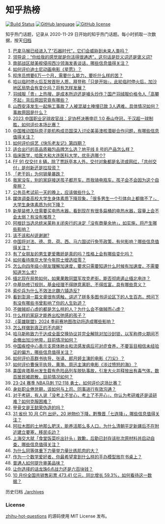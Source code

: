 # 知乎热榜
[![Build Status](https://github.com/ToWeLong/zhihu-hot-questions/workflows/CI/badge.svg)](https://github.com/ToWeLong/zhihu-hot-questions/actions)
[![GitHub language](https://img.shields.io/badge/language-golang-orange.svg)](https://golang.org/)
[![GitHub license](https://img.shields.io/github/license/ToWeLong/zhihu-hot-questions)](https://github.com/ToWeLong/zhihu-hot-questions/blob/main/LICENSE)

知乎热门话题，记录从 2020-11-29 日开始的知乎热门话题。每小时抓取一次数据，按天[归档](./archives)

<!-- BEGIN -->

1. [巴拿马猴已经进入了“石器时代”，它们会威胁到未来人类吗？](https://www.zhihu.com/question/587459313)
1. [领导说：“你给我的感觉就是你活得很通透”，这句话是贬义词还是褒义词?](https://www.zhihu.com/question/631382506)
1. [南部战区就美舰侵闯西沙领海发表谈话，哪些信息值得关注？](https://www.zhihu.com/question/631890767)
1. [如何评价迪士尼动画电影《星愿》？](https://www.zhihu.com/question/629928499)
1. [程序员想要6万一个月，需要什么能力，要吃什么样的苦？](https://www.zhihu.com/question/631514525)
1. [哈以临时停火后互放首批人质，拜登称「只是开始」，此轮临时停火后，加沙地区局势会有变化吗？将有怎样发展？](https://www.zhihu.com/question/631828198)
1. [羽绒服「贵」上热搜，是成本所迫还是噱头炒作？国产羽绒服价格令人「高攀不起」背后原因究竟有哪些？](https://www.zhihu.com/question/631820076)
1. [山西安泽发生一起施工事故 7 人被混凝土掩埋已致 3人遇难，具体情况如何？事故原因是什么？](https://www.zhihu.com/question/631818712)
1. [2023 中国职业足球收官战：足协杯决赛申花 1:0 泰山夺冠，于汉超一球制胜，如何评价本场比赛？](https://www.zhihu.com/question/631880343)
1. [中国推动国际原子能机构成员国深入讨论美英澳核潜艇合作问题，有哪些信息值得关注？](https://www.zhihu.com/question/631857655)
1. [如何评价综艺《快乐老友记》第四期？](https://www.zhihu.com/question/631721759)
1. [适合出行的高品质箱包品牌怎么选？地平线 8 号的产品怎么样？](https://www.zhihu.com/question/631709951)
1. [临床医学，哈医大和大连医科大学，优先选哪个?](https://www.zhihu.com/question/608449179)
1. [FF 91 仅交付 8 辆，除了贾跃亭本人外，交付对象都是名流或网红，「共创交付」是创新还是拉投资？](https://www.zhihu.com/question/631746203)
1. [「老干妈」为何销量暴跌？](https://www.zhihu.com/question/630765369)
1. [我家没车，别的家庭接送孩子都开车，而我骑电瓶车，孩子会不会因为这个自卑啊？](https://www.zhihu.com/question/629351256)
1. [公务员考试前一天的晚上，应该做些什么？](https://www.zhihu.com/question/631158924)
1. [媒体调查高校大学生身体素质下降现象，「很多男生一个引体向上都做不了」，大学生身体素质为何下降？](https://www.zhihu.com/question/631686367)
1. [新屋装修入住需要买电热水器，看到现在有很多扁桶的电热水器，容量上会不会太弱？有没有推荐？](https://www.zhihu.com/question/630517638)
1. [阿根廷当选总统米莱称关闭央行的决定「没有商量余地」，如实施，将产生哪些影响？](https://www.zhihu.com/question/631773529)
1. [该不该和AI说谢谢?](https://www.zhihu.com/question/631560175)
1. [中国将对法、德、意、荷、西、马六国试行免签政策，有何影响？哪些信息值得关注？](https://www.zhihu.com/question/631683604)
1. [有了女朋友的男生更爱撒娇是真的吗？性格上会有哪些变化吗？](https://www.zhihu.com/question/631563609)
1. [如何看待南京大学今年院士增选挂零？](https://www.zhihu.com/question/631355106)
1. [怎么向四年级小朋友理解加速度，要求只需要知道什么时候有加速度，不需要知道怎么求?](https://www.zhihu.com/question/609959857)
1. [缅北现在局势如何，如果果敢同盟军攻克老街，能否彻底遏止缅北电诈？](https://www.zhihu.com/question/631670743)
1. [中基协修订规则，基金经理不得随意离职、不得炫富，具有哪些意义？](https://www.zhihu.com/question/631808240)
1. [索伦兵为什么不效法北魏六镇造反?](https://www.zhihu.com/question/631600696)
1. [看到澎湃一篇文章很有感触，讲述了拼多多图书评论区下的人生百态，想问下有没有哪些书曾影响了你的人生轨迹？](https://www.zhihu.com/question/627056532)
1. [不做贼却心虚的都是怎么样的人？为什么会不做贼而心虚？](https://www.zhihu.com/question/601792013)
1. [什么样的家庭才能养出松弛感的孩子？](https://www.zhihu.com/question/621449512)
1. [《英雄联盟》2024 季前赛地图改动将造成哪些影响？](https://www.zhihu.com/question/631058030)
1. [怎么样做到真正的不内耗?](https://www.zhihu.com/question/499351260)
1. [哈马斯称致力于达成全面交换协议并完全解除对加沙封锁，以军称停火期间不会撤出加沙地带，目前情况如何？](https://www.zhihu.com/question/631820087)
1. [中国疾控中心表示支原体肺炎和流感发病后可对症食养，不要盲目相信未经验证的偏方，哪些信息值得关注？](https://www.zhihu.com/question/631820058)
1. [如何评价高群书执导，张译、郎月婷主演的电影《刀尖》？](https://www.zhihu.com/question/630591692)
1. [如何评价曹保平执导，黄渤、周迅主演的电影《涉过愤怒的海》？](https://www.zhihu.com/question/508559735)
1. [美国肯塔基州发生载有危险品列车脱轨事故，引发大火并释放出有毒气体，数百居民被疏散，目前情况如何？](https://www.zhihu.com/question/631637060)
1. [23-24 赛季 NBA马刺 112:118 勇士，如何评价这场比赛？](https://www.zhihu.com/question/631822411)
1. [身处职业倦怠期，该如何与上司、同事进行有效沟通？](https://www.zhihu.com/question/630020636)
1. [对于考研，有人说「没考上不甘心，考上了不开心」，你认为考研难还是读研难？如何克服困难？](https://www.zhihu.com/question/631629661)
1. [甲骨文是王懿荣伪造的吗？](https://www.zhihu.com/question/631604812)
1. [31 省份 10 月 CPI 出炉，20 地物价下降，黔豫晋「七连降」，哪些信息值得关注？](https://www.zhihu.com/question/631647083)
1. [阿拉木图的土地那么肥沃，能养活那么多人口，为什么清朝平定新疆后不在附近建立要塞，移民屯边？](https://www.zhihu.com/question/629081991)
1. [上海交大就「食堂饭菜吃出针头」致歉，后勤已封存该批次原材料并启动自查，哪些信息值得关注？](https://www.zhihu.com/question/631891359)
1. [为什么同等体重下力量举力量比练肌肉的大？](https://www.zhihu.com/question/631275830)
1. [作为一个数学爱好者，你最希望拿到什么样的手办模型放在书桌上？](https://www.zhihu.com/question/630537987)
1. [普通人如何提升审美品味？](https://www.zhihu.com/question/630322398)
1. [让你选择的话龙珠6点战力还是六百块钱？](https://www.zhihu.com/question/630931065)
1. [10 月份全国共销售彩票 473.41 亿元，同比增长 59.3%，如何看待这一数据？](https://www.zhihu.com/question/631691736)

<!-- END -->

历史归档 [./archives](./archives)


### License
[zhihu-hot-questions](https://github.com/towelong/zhihu-hot-questions) 的源码使用 MIT License 发布。